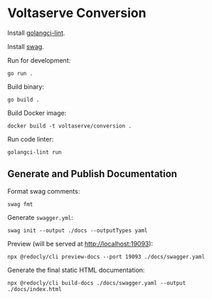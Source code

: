 # Voltaserve Conversion

Install [golangci-lint](https://github.com/golangci/golangci-lint).

Install [swag](https://github.com/swaggo/swag).

Run for development:

```shell
go run .
```

Build binary:

```shell
go build .
```

Build Docker image:

```shell
docker build -t voltaserve/conversion .
```

Run code linter:

```shell
golangci-lint run
```

## Generate and Publish Documentation

Format swag comments:

```shell
swag fmt
```

Generate `swagger.yml`:

```shell
swag init --output ./docs --outputTypes yaml
```

Preview (will be served at [http://localhost:19093](http://localhost:19093)):

```shell
npx @redocly/cli preview-docs --port 19093 ./docs/swagger.yaml
```

Generate the final static HTML documentation:

```shell
npx @redocly/cli build-docs ./docs/swagger.yaml --output ./docs/index.html
```
